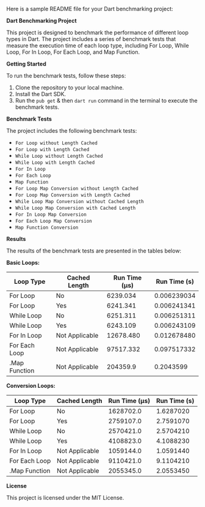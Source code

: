 Here is a sample README file for your Dart benchmarking project:

**Dart Benchmarking Project**

This project is designed to benchmark the performance of different loop types in Dart. The project includes a series of benchmark tests that measure the execution time of each loop type, including For Loop, While Loop, For In Loop, For Each Loop, and Map Function.

**Getting Started**

To run the benchmark tests, follow these steps:

1. Clone the repository to your local machine.
2. Install the Dart SDK.
3. Run the `pub get` & then `dart run` command in the terminal to execute the benchmark tests.

**Benchmark Tests**

The project includes the following benchmark tests:

* `For Loop without Length Cached`
* `For Loop with Length Cached`
* `While Loop without Length Cached`
* `While Loop with Length Cached`
* `For In Loop`
* `For Each Loop`
* `Map Function`
* `For Loop Map Conversion without Length Cached`
* `For Loop Map Conversion with Length Cached`
* `While Loop Map Conversion without Cached Length`
* `While Loop Map Conversion with Cached Length`
* `For In Loop Map Conversion`
* `For Each Loop Map Conversion`
* `Map Function Conversion`

**Results**

The results of the benchmark tests are presented in the tables below:

**Basic Loops:**

| Loop Type | Cached Length | Run Time (μs) | Run Time (s) |
| --- | --- | --- | --- |
| For Loop | No | 6239.034 | 0.006239034 |
| For Loop | Yes | 6241.341 | 0.006241341 |
| While Loop | No | 6251.311 | 0.006251311 |
| While Loop | Yes | 6243.109 | 0.006243109 |
| For In Loop | Not Applicable | 12678.480 | 0.012678480 |
| For Each Loop | Not Applicable | 97517.332 | 0.097517332 |
|.Map Function | Not Applicable | 204359.9 | 0.2043599 |

**Conversion Loops:**

| Loop Type | Cached Length | Run Time (μs) | Run Time (s) |
| --- | --- | --- | --- |
| For Loop | No | 1628702.0 | 1.6287020 |
| For Loop | Yes | 2759107.0 | 2.7591070 |
| While Loop | No | 2570421.0 | 2.5704210 |
| While Loop | Yes | 4108823.0 | 4.1088230 |
| For In Loop | Not Applicable | 1059144.0 | 1.0591440 |
| For Each Loop | Not Applicable | 9110421.0 | 9.1104210 |
|.Map Function | Not Applicable | 2055345.0 | 2.0553450 |

**License**

This project is licensed under the MIT License.
